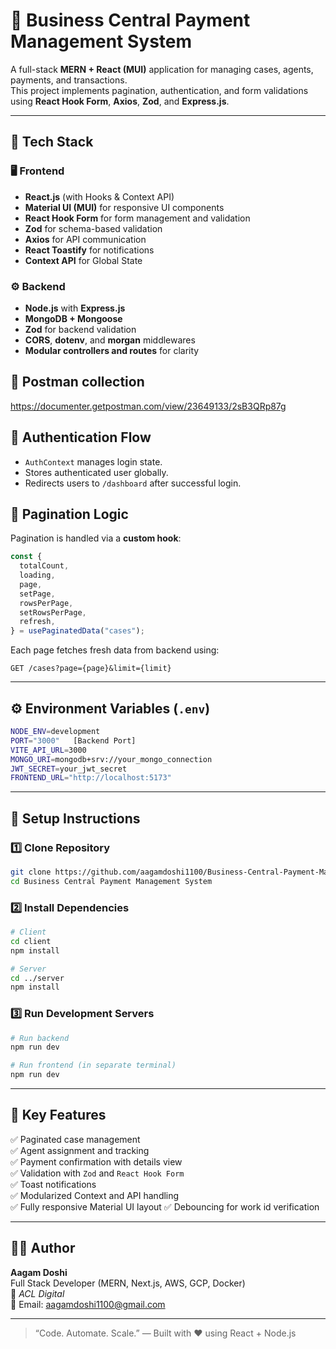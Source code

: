 # 🧾 Business Central Payment Management System

A full-stack **MERN + React (MUI)** application for managing cases, agents, payments, and transactions.  
This project implements pagination, authentication, and form validations using **React Hook Form**, **Axios**, **Zod**, and **Express.js**.

---

## 🚀 Tech Stack

### 🖥️ Frontend

- **React.js** (with Hooks & Context API)
- **Material UI (MUI)** for responsive UI components
- **React Hook Form** for form management and validation
- **Zod** for schema-based validation
- **Axios** for API communication
- **React Toastify** for notifications
- **Context API** for Global State

### ⚙️ Backend

- **Node.js** with **Express.js**
- **MongoDB + Mongoose**
- **Zod** for backend validation
- **CORS**, **dotenv**, and **morgan** middlewares
- **Modular controllers and routes** for clarity

## 📄 Postman collection

https://documenter.getpostman.com/view/23649133/2sB3QRp87g

## 🔐 Authentication Flow

- `AuthContext` manages login state.
- Stores authenticated user globally.
- Redirects users to `/dashboard` after successful login.

## 📄 Pagination Logic

Pagination is handled via a **custom hook**:

```js
const {
  totalCount,
  loading,
  page,
  setPage,
  rowsPerPage,
  setRowsPerPage,
  refresh,
} = usePaginatedData("cases");
```

Each page fetches fresh data from backend using:

```
GET /cases?page={page}&limit={limit}
```

---

## ⚙️ Environment Variables (`.env`)

```bash
NODE_ENV=development
PORT="3000"   [Backend Port]
VITE_API_URL=3000
MONGO_URI=mongodb+srv://your_mongo_connection
JWT_SECRET=your_jwt_secret
FRONTEND_URL="http://localhost:5173"
```

---

## 🧩 Setup Instructions

### 1️⃣ Clone Repository

```bash
git clone https://github.com/aagamdoshi1100/Business-Central-Payment-Management-System-Frontend.git
cd Business Central Payment Management System
```

### 2️⃣ Install Dependencies

```bash
# Client
cd client
npm install

# Server
cd ../server
npm install
```

### 3️⃣ Run Development Servers

```bash
# Run backend
npm run dev

# Run frontend (in separate terminal)
npm run dev
```

---

## 🧠 Key Features

✅ Paginated case management  
✅ Agent assignment and tracking  
✅ Payment confirmation with details view  
✅ Validation with `Zod` and `React Hook Form`  
✅ Toast notifications  
✅ Modularized Context and API handling  
✅ Fully responsive Material UI layout
✅ Debouncing for work id verification

---

## 👨‍💻 Author

**Aagam Doshi**  
Full Stack Developer (MERN, Next.js, AWS, GCP, Docker)  
🚀 _ACL Digital_  
📧 Email: aagamdoshi1100@gmail.com

---

> “Code. Automate. Scale.” — Built with ❤️ using React + Node.js
